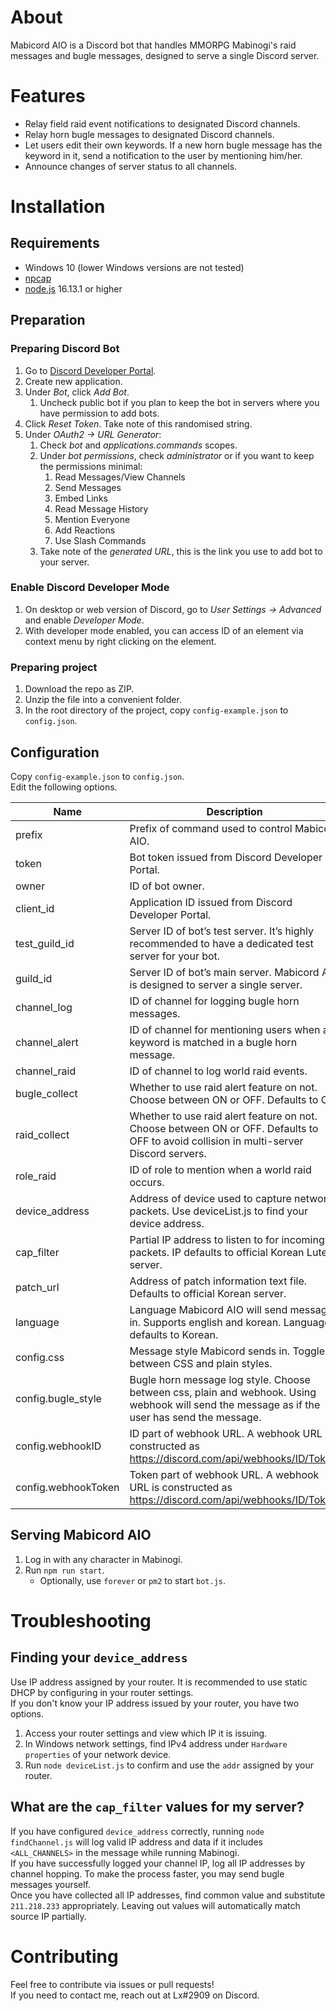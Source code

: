 # About

Mabicord AIO is a Discord bot that handles MMORPG Mabinogi's raid messages and bugle messages, designed to serve a single Discord server.

# Features

- Relay field raid event notifications to designated Discord channels.
- Relay horn bugle messages to designated Discord channels.
- Let users edit their own keywords. If a new horn bugle message has the keyword in it, send a notification to the user by mentioning him/her.
- Announce changes of server status to all channels.

# Installation

## Requirements

- Windows 10 (lower Windows versions are not tested)
- [npcap](https://npcap.com/)
- [node.js](https://nodejs.org/) 16.13.1 or higher

## Preparation

### Preparing Discord Bot

1. Go to [Discord Developer Portal](https://discord.com/developers/applications).
2. Create new application.
3. Under *Bot*, click *Add Bot*.
    1. Uncheck public bot if you plan to keep the bot in servers where you have permission to add bots.
4. Click *Reset Token*. Take note of this randomised string.
5. Under *OAuth2 → URL Generator*:
    1. Check *bot* and *applications.commands* scopes.
    2. Under *bot permissions*, check *administrator* or if you want to keep the permissions minimal:
        1. Read Messages/View Channels
        2. Send Messages
        3. Embed Links
        4. Read Message History
        5. Mention Everyone
        6. Add Reactions
        7. Use Slash Commands
    3. Take note of the *generated URL*, this is the link you use to add bot to your server.

### Enable Discord Developer Mode

1. On desktop or web version of Discord, go to *User Settings → Advanced* and enable *Developer Mode*.
2. With developer mode enabled, you can access ID of an element via context menu by right clicking on the element.

### Preparing project
1. Download the repo as ZIP.
2. Unzip the file into a convenient folder.
3. In the root directory of the project, copy `config-example.json` to `config.json`.

## Configuration

Copy `config-example.json` to `config.json`.  
Edit the following options.

| Name | Description |
| --- | --- |
| prefix | Prefix of command used to control Mabicord AIO. |
| token | Bot token issued from Discord Developer Portal. |
| owner | ID of bot owner. |
| client_id | Application ID issued from Discord Developer Portal. |
| test_guild_id | Server ID of bot’s test server. It’s highly recommended to have a dedicated test server for your bot. |
| guild_id | Server ID of bot’s main server. Mabicord AIO is designed to server a single server. |
| channel_log | ID of channel for logging bugle horn messages. |
| channel_alert | ID of channel for mentioning users when a keyword is matched in a bugle horn message. |
| channel_raid | ID of channel to log world raid events. |
| bugle_collect | Whether to use raid alert feature on not. Choose between ON or OFF. Defaults to ON. |
| raid_collect | Whether to use raid alert feature on not. Choose between ON or OFF. Defaults to OFF to avoid collision in multi-server Discord servers. |
| role_raid | ID of role to mention when a world raid occurs. |
| device_address | Address of device used to capture network packets. Use deviceList.js to find your device address. |
| cap_filter | Partial IP address to listen to for incoming packets. IP defaults to official Korean Lute server. |
| patch_url | Address of patch information text file. Defaults to official Korean server. |
| language | Language Mabicord AIO will send messages in. Supports english and korean. Language defaults to Korean. |
| config.css | Message style Mabicord sends in. Toggles between CSS and plain styles. |
| config.bugle_style | Bugle horn message log style. Choose between css, plain and webhook. Using webhook will send the message as if the user has send the message. |
| config.webhookID | ID part of webhook URL. A webhook URL is constructed as https://discord.com/api/webhooks/ID/Token. |
| config.webhookToken | Token part of webhook URL. A webhook URL is constructed as https://discord.com/api/webhooks/ID/Token. |

## Serving Mabicord AIO

1. Log in with any character in Mabinogi.
2. Run `npm run start`.
    - Optionally, use `forever` or `pm2` to start `bot.js`.

# Troubleshooting

## Finding your `device_address`

Use IP address assigned by your router. It is recommended to use static DHCP by configuring in your router settings.  
If you don't know your IP address issued by your router, you have two options.
1. Access your router settings and view which IP it is issuing.
2. In Windows network settings, find IPv4 address under `Hardware properties` of your network device.
3. Run `node deviceList.js` to confirm and use the `addr` assigned by your router.

## What are the `cap_filter` values for my server?

If you have configured `device_address` correctly, running `node findChannel.js` will log valid IP address and data if it includes `<ALL_CHANNELS>` in the message while running Mabinogi.  
If you have successfully logged your channel IP, log all IP addresses by channel hopping. To make the process faster, you may send bugle messages yourself.  
Once you have collected all IP addresses, find common value and substitute `211.218.233` appropriately. Leaving out values will automatically match source IP partially.

# Contributing

Feel free to contribute via issues or pull requests!  
If you need to contact me, reach out at Lx#2909 on Discord.
